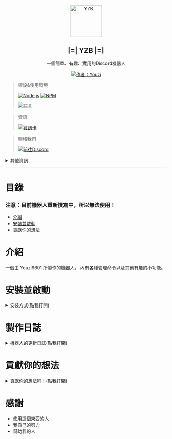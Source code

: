 <p align="center">
 <img width="100px" src="https://media.discordapp.net/attachments/941663439879802893/947385760183627786/YZB-5.png" align="center" alt="YZB" />
 
 <h2 align="center">[=|  YZB  |=]</h2>

 <p align="center" class="desp"> 一個簡單、有趣、實用的Discord機器人 </p>

 <p align= "center">
 <a href="https://github.com/Youzi9601">
      <img alt="作者：Youzi" src="https://img.shields.io/badge/%E4%BD%9C%E8%80%85-Youzi-yellow?style=for-the-badge&logo=Github" />
    </a>
     <p align="center"> 
     </p>

>   <p>架設&使用環境
>   </p>
>
>   <a href="https://nodejs.org/">
>    <img alt="Node.js" src="https://img.shields.io/badge/Node.js-v16.*~v19.*-blue.svg?style=for-the-badge&logo=node.js" /></a>
>
>   <a href="https://www.npmjs.com/">
>    <img alt="NPM" src="https://img.shields.io/badge/NPM-v16.0.0+-blue.svg?style=for-the-badge&logo=npm" /></a>
>
> <img alt="語言" src="https://img.shields.io/github/languages/top/Youzi9601/YZBot?logo=javascript&style=for-the-badge" /></a>

<p align="center"> 
     </p>

>   <p>資訊
>   </p>
>
> [![資訊卡](https://github-readme-stats.vercel.app/api/pin/?username=Youzi9601&repo=YZBot&locale=cn&theme=apprentice)](https://github.com/Youzi9601/YZBot/)

<p align="center"> 
     </p>
     
> 
>   <p>聯絡我們
>   </p>
> 
>  <a href="https://discord.gg/Vq3F8DUNzf">
>    <img src="https://img.shields.io/discord/849809683085525032?style=for-the-badge&logo=discord&label=%E6%94%AF%E6%8F%B4%E4%BC%BA%E6%9C%8D%E5%99%A8" alt="前往Discord"></a>
>
<details>
<summary>其他資訊</summary>
<a href="https://github.com/Youzi9601/YZBot/blob/master/package.json">
<img src="https://img.shields.io/github/package-json/v/Youzi9601/YZBot?label=%E7%89%88%E6%9C%AC&logo=github&style=for-the-badge"></a>
<a href="https://github.com/Youzi9601/YZBot/issues">
<img src="https://img.shields.io/github/issues/Youzi9601/YZBot?style=for-the-badge&logo=github&label=%E5%95%8F%E9%A1%8C" alt="GitHub 問題回報" /></a>
<a href="https://github.com/Youzi9601/YZBot/pulls"><img src="https://img.shields.io/github/forks/Youzi9601/YZBot?style=for-the-badge&logo=github&label=%E5%88%86%E6%94%AF" alt="GitHub 分叉"  /></a>
<img src="https://img.shields.io/github/downloads/Youzi9601/YZBot/total?label=%E4%B8%8B%E8%BC%89%E6%95%B8%E9%87%8F&logo=github&style=for-the-badge" alt="下載數量"></a> 
<img src="https://img.shields.io/github/watchers/Youzi9601/YZBot?label=%E8%B7%9F%E8%B9%A4&logo=Github&style=for-the-badge" alt="追蹤數"></a> 
<img src="https://img.shields.io/github/license/Youzi9601/YZBot?label=%E8%A8%B1%E5%8F%AF%E8%AD%89&logo=Github&style=for-the-badge" alt="許可證"></a> 
<img src="https://img.shields.io/github/languages/code-size/Youzi9601/YZBot?label=%E4%BB%A3%E7%A2%BC%E5%A4%A7%E5%B0%8F&logo=github&style=for-the-badge" alt="代碼大小"></a> 
<img src="https://img.shields.io/github/stars/Youzi9601/YZBot?label=%E8%A9%95%E5%88%86&logo=Github&style=for-the-badge" alt="評分"></a> 
<img src="https://img.shields.io/circleci/build/github/Youzi9601/YZBot?label=%E6%9C%8D%E5%8B%99%E6%B8%AC%E8%A9%A6&logo=circleci&style=for-the-badge&token=2998169653316f89caa76cda45c0c8fff9a48983"></a></a>
</details>

---

<p align="center">

</p>

# 目錄

### 注意：目前機器人重新撰寫中，所以無法使用！

-   [介紹](#介紹)
-   [安裝並啟動](#安裝並啟動)
-   [貢獻你的想法](#貢獻你的想法)

# 介紹

一個由 Youzi9601 所製作的機器人，
內有各種管理命令以及其他有趣的小功能。

# 安裝並啟動

<details>

  <summary>安裝方式(點我打開)</summary>

1. 下載最新的檔案 [`(點我下載)`](https://github.com/Youzi9601/YZBot/archive/refs/heads/master.zip) ，並解壓縮

2. 解壓縮，並於**終端機**執行 `npm install`

3. 將 `Config.example.js` 改成 `Config.js`

4. 將您的機器人設定填入 `Config.js` & `.env` 中 (內有使用說明)
   ( token 以及 Client ID 可以從 <https://discord.com/developers/applications> 找到 )

5. 運行 `Bot.js` (執行 `node bot.js` 或 `node .`) 讓機器人註冊指令並開始運行，此時機器人會上線 (注意：註冊命令需要一些時間！)。

</details>

# 製作日誌

<details>

  <summary>機器人的更新日誌(點我打開)</summary>

### 正式發布

> v1.0.0 - 尚未發布

#### 正式發布前

> -   插件系統優化
> -   資料庫支持(mongoose&本地儲存)
> -   事件 分配調整
> -   指令 指令本地化
> -   `Web` 網站架設
> -   `Readme.md` 檔案撰寫

</details>

# 貢獻你的想法

<details>

  <summary>貢獻你的想法吧！(點我打開)</summary>
如果想要把你的想法貢獻給我們，請先注意：

1. 拉取檔案後，如果沒有安裝 `npm-check-updates` 或 `eslint` 套件，請在終端機執行 `npm run dev` 來安裝套件

2. 在終端機執行指令: `npm run check` ，如果 ESLint 報出錯誤，則依 ESLint 的提示修改。修改完後執行 `npm run lint` ，重複此步驟直到 ESLint 沒有報錯為止。

3. 恭喜！你可以到 [這裡](https://github.com/Youzi9601/YZBot/pulls) 開啟一個 Pull Request，讓我們知道你的想法！

</details>

# 感謝

-   使用這個東西的人
-   我自己的努力
-   幫助我的人
